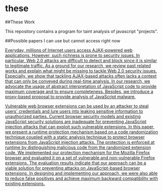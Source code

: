 # these
##These Work

This repository contains a program for taint analysis of javascript "projects".


##Possible papers I can use but cannot access right now

[Everyday, millions of Internet users access AJAX-powered web applications. However, such richness is prone to security issues. In particular, Web 2.0 attacks are difficult to detect and block since it is similar to legitimate traffic. As a ground for our research, we review past related works and explain what might be missing to tackle Web 2.0 security issues. Especially, we show that tackling AJAX-based attacks often lacks a context that can only be conveyed during real-time analysis. In our research, we advocate the usage of abstract interpretation of JavaScript code to provide maximum coverage and to ensure completeness. Besides, we introduce a proxy-based proposal to provide analysis of JavaScript malware.](https://www.researchgate.net/publication/220785995_Towards_revealing_JavaScript_program_intents_using_abstract_interpretation "Revamping JavaScript static analysis via localization and remediation of root causes of imprecision") 


[Vulnerable web browser extensions can be used by an attacker to steal users' credentials and lure users into leaking sensitive information to unauthorized parties. Current browser security models and existing JavaScript security solutions are inadequate for preventing JavaScript injection attacks that can exploit such vulnerable extensions. In this paper, we present a runtime protection mechanism based on a code randomization technique coupled with a static analysis technique to protect browser extensions from JavaScript injection attacks. The protection is enforced at runtime by distinguishing malicious code from the randomized extension code. We implemented our protection mechanism for the Mozilla Firefox browser and evaluated it on a set of vulnerable and non-vulnerable Firefox extensions. The evaluation results indicate that our approach can be a viable solution for preventing attacks on JavaScript-based browser extensions. In designing and implementing our approach, we were also able to reduce false positives and achieve maximum backward compatibility with existing extensions.](http://ieeexplore.ieee.org/document/6601823/ "Protecting Web Browser Extensions from JavaScript Injection Attacks")
